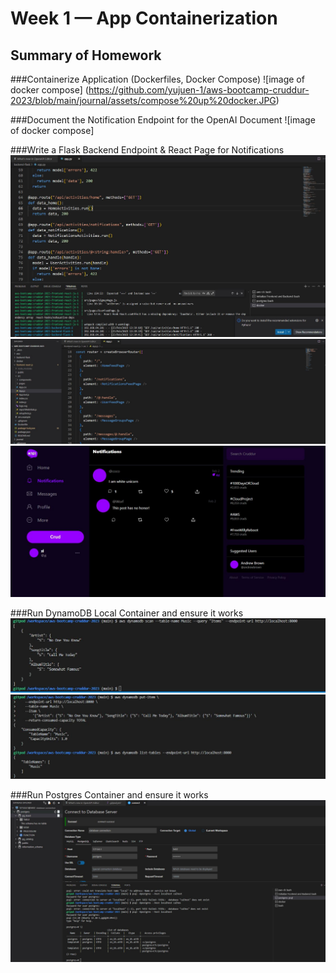 # Week 1 — App Containerization

## Summary of Homework

###Containerize Application (Dockerfiles, Docker Compose)
![image of docker compose] (https://github.com/yujuen-1/aws-bootcamp-cruddur-2023/blob/main/journal/assets/compose%20up%20docker.JPG)

###Document the Notification Endpoint for the OpenAI Document
![image of docker compose] 

###Write a Flask Backend Endpoint & React Page for Notifications
![create backend endpoint](https://github.com/yujuen-1/aws-bootcamp-cruddur-2023/blob/main/journal/assets/write%20a%20flask%20backend%20endpoint.JPG) 
![create react page](https://github.com/yujuen-1/aws-bootcamp-cruddur-2023/blob/main/journal/assets/write%20a%20react%20page%20for%20front%20end.JPG)
![notification page](https://github.com/yujuen-1/aws-bootcamp-cruddur-2023/blob/main/journal/assets/notification.JPG)

###Run DynamoDB Local Container and ensure it works
![create dynamodb table](https://github.com/yujuen-1/aws-bootcamp-cruddur-2023/blob/main/journal/assets/try%20dynamodb%201.JPG)
![create dynamodb table](https://github.com/yujuen-1/aws-bootcamp-cruddur-2023/blob/main/journal/assets/try%20dynamodb.JPG)

###Run Postgres Container and ensure it works
![run postgres container](https://github.com/yujuen-1/aws-bootcamp-cruddur-2023/blob/main/journal/assets/try%20postgres.JPG) 
